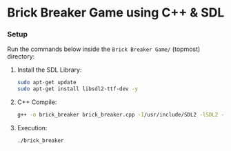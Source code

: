 # Brick Breaker Game using C++ & SDL

### Setup
Run the commands below inside the `Brick Breaker Game/` (topmost) directory:

1. Install the SDL Library:
    ```bash
    sudo apt-get update
    sudo apt-get install libsdl2-ttf-dev -y
    ```
2. C++ Compile:
    ```bash
    g++ -o brick_breaker brick_breaker.cpp -I/usr/include/SDL2 -lSDL2 -lSDL2_ttf
    ```
3. Execution:
    ```bash
    ./brick_breaker
    ```

